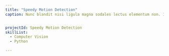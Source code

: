 ```yaml
---
title: "Speedy Motion Detection"
caption: Nunc blandit nisi ligula magna sodales lectus elementum non. Integer id venenatis velit.


projectId: Speedy Motion Detection
skillList:
  - Computer Vision
  - Python

---
```

